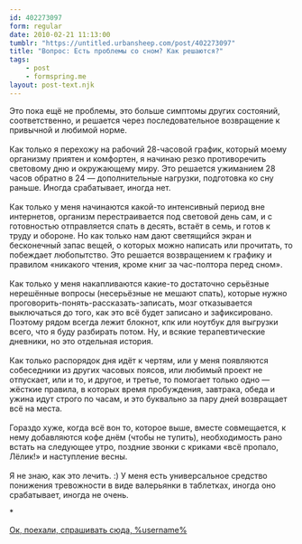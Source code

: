 ```yaml
---
id: 402273097
form: regular
date: 2010-02-21 11:13:00
tumblr: "https://untitled.urbansheep.com/post/402273097"
title: "Вопрос: Есть проблемы со сном? Как решаются?"
tags:
    - post
    - formspring.me
layout: post-text.njk
---
```


<p class="formspringmeAnswer">Это пока ещё не проблемы, это больше симптомы других  состояний, соответственно, и решается через последовательное возвращение к привычной и любимой норме.<br/><br/>
Как только я перехожу на рабочий 28-часовой график, который моему организму приятен и комфортен, я начинаю резко противоречить световому дню и окружающему миру. Это решается ужиманием 28 часов обратно в 24 — дополнительные нагрузки, подготовка ко сну раньше. Иногда срабатывает, иногда нет.<br/><br/>
Как только у меня начинаются какой-то интенсивный период вне интернетов, организм перестраивается под световой день сам, и с готовностью отправляется спать в десять, встаёт в семь, и готов к труду и обороне. Но как только нам дают светящийся экран и бесконечный запас вещей, о которых можно написать или прочитать, то побеждает любопытство. Это решается возвращением к графику и правилом «никакого чтения, кроме книг за час-полтора перед сном».<br/><br/>
Как только у меня накапливаются какие-то достаточно серьёзные нерешённые вопросы (несерьёзные не мешают спать), которые нужно проговорить-понять-рассказать-записать, мозг отказывается выключаться до того, как это всё будет записано и зафиксировано. Поэтому рядом всегда лежит блокнот, кпк или ноутбук для выгрузки всего, что я буду разбирать потом. Ну, и всякие терапевтические дневники, но это отдельная история.<br/><br/>
Как только распорядок дня идёт к чертям, или у меня появляются собеседники из других часовых поясов, или любимый проект не отпускает, или и то, и другое, и третье, то помогает только одно — жёсткие правила, в которых время пробуждения, завтрака, обеда и ужина идут строго по часам, и это буквально за пару дней возвращает всё на места.<br/><br/>
Гораздо хуже, когда всё вон то, которое выше, вместе совмещается, к нему добавляются кофе днём (чтобы не тупить), необходимость рано встать на следующее утро, поздние звонки с криками «всё пропало, Лёлик!» и наступление весны.<br/><br/>
Я не знаю, как это лечить. :) У меня есть универсальное средство понижения тревожности в виде валерьянки в таблетках, иногда оно срабатывает, иногда не очень.</p>

<p>*</p>

<p class="formspringmeFooter">
    <a href="http://formspring.me/urbansheep">Ок, поехали, спрашивать сюда, %username%</a>
</p>

